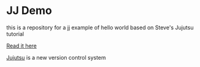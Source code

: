 
# JJ Demo

this is a repository for a jj example of hello world based on Steve's Jujutsu tutorial

[Read it here](https://steveklabnik.github.io/jujutsu-tutorial/)

[Jujutsu](https://jj-vcs.github.io/jj/latest/) is a new version control system 



